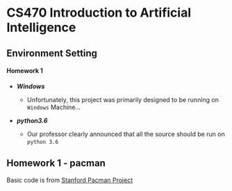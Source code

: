 # CS470 Introduction to Artificial Intelligence

## Environment Setting

#### Homework 1

- ***Windows***
	- Unfortunately, this project was primarily designed to be running on `Windows` Machine...

- ***python3.6***
	- Our professor clearly announced that all the source should be run on `python 3.6`


## Homework 1 - pacman

Basic code is from [Stanford Pacman Project](http://stanford.edu/~cpiech/cs221/homework/prog/pacman/pacman.html)
